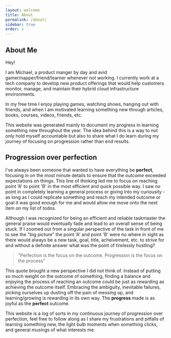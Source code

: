 ```yaml
---
layout: welcome
title: About
permalink: /about/
sidebar: true
order: 1
---
```


## About Me

Hey!

I am Michael, a product manger by day and avid gamer/napper/friend/learner whenever not working. I currently work at a tech company to develop new product offerings that would help customers monitor, manage, and maintain their hybrid cloud infrastructure environments. 

In my free time I enjoy playing games, watching shows, hanging out with friends, and when I am motivated learning something new through articles, books, courses, videos, friends, etc.

This website was generated mainly to document my progress in learning something new throughout the year. The idea behind this is a way to not only hold myself accountable but also to share what I do learn during my journey of focusing on progression rather than end results.

## Progression over perfection

I've always been someone that wanted to have everything be **perfect**, focusing in on the most minute details to ensure that the *outcome* exceeded expectations on things. This line of thinking led me to focus on reaching point 'A' to point 'B' in the most efficient and quick possible way. I saw no point in completely learning a general process or giving into my curiousity - as long as I could replicate something and reach my intended outcome or goal it was good enough for me and would allow me move onto the next item on my list of todos. 

Although I was recognized for being an efficient and reliable taskmaster the general praise would eventually fade and lead to an overall sense of being stuck. If I zoomed out from a singular perspective of the task in front of me to see the "big picture" the point 'A' and point 'B' were no where in sight as there would always be a new task, goal, title,  acheivement, etc. to strive for and without a definite answer what was the point of tirelessly hustling?

> "Perfection is the focus on the outcome. Progression is the focus on the process"

This quote brought a new perspective I did not think of. Instead of putting so much weight on the outcome of something, finding a balance and enjoying the process of reaching an outcome could be just as rewarding as achieving the outcome itself. Embracing the ambiguity, inevitable failures, picking ourselves up dusting off the pain of messing up, and learning/growing is rewarding in its own way. The **progress** made is as joyful as the **perfect** outcome. 

This website is a log of sorts in my continuous journey of progression over perfection, feel free to follow along as I share my frustrations and pitfalls of learning something new, the light bulb moments when something clicks, and general musings of what interests me.

